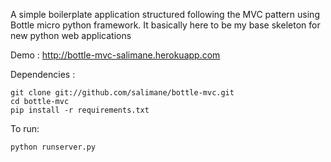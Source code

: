 A simple boilerplate application structured following the MVC pattern using Bottle micro python framework.
It basically here to be my base skeleton for new python web applications

Demo : http://bottle-mvc-salimane.herokuapp.com

Dependencies :

    git clone git://github.com/salimane/bottle-mvc.git
    cd bottle-mvc
    pip install -r requirements.txt

To run:

    python runserver.py
